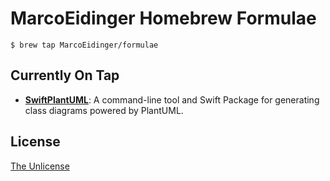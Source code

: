 # MarcoEidinger Homebrew Formulae

```terminal
$ brew tap MarcoEidinger/formulae
```

## Currently On Tap

- **[SwiftPlantUML](https://github.com/MarcoEidinger/SwiftPlantUML)**:
  A command-line tool and Swift Package for generating class diagrams powered by PlantUML.

## License

[The Unlicense](http://unlicense.org)
